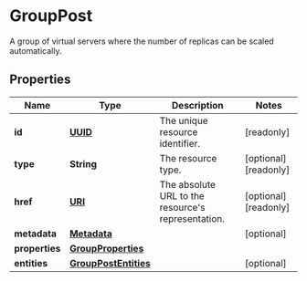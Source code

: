 

# GroupPost

A group of virtual servers where the number of replicas can be scaled automatically.
## Properties

| Name | Type | Description | Notes |
| ------------ | ------------- | ------------- | ------------- |
| **id** | [**UUID**](UUID.md) | The unique resource identifier. |  [readonly] |
| **type** | **String** | The resource type. |  [optional] [readonly] |
| **href** | [**URI**](URI.md) | The absolute URL to the resource&#39;s representation. |  [optional] [readonly] |
| **metadata** | [**Metadata**](Metadata.md) |  |  [optional] |
| **properties** | [**GroupProperties**](GroupProperties.md) |  |  |
| **entities** | [**GroupPostEntities**](GroupPostEntities.md) |  |  [optional] |


